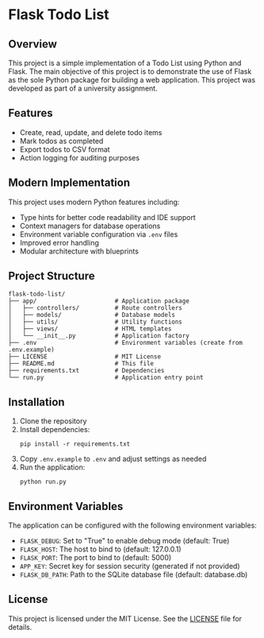# Flask Todo List

## Overview

This project is a simple implementation of a Todo List using Python and Flask. The main objective of this project is to demonstrate the use of Flask as the sole Python package for building a web application. This project was developed as part of a university assignment.

## Features

- Create, read, update, and delete todo items
- Mark todos as completed
- Export todos to CSV format
- Action logging for auditing purposes

## Modern Implementation

This project uses modern Python features including:

- Type hints for better code readability and IDE support
- Context managers for database operations
- Environment variable configuration via `.env` files
- Improved error handling
- Modular architecture with blueprints

## Project Structure

```
flask-todo-list/
├── app/                      # Application package
│   ├── controllers/          # Route controllers
│   ├── models/               # Database models
│   ├── utils/                # Utility functions
│   ├── views/                # HTML templates
│   └── __init__.py           # Application factory
├── .env                      # Environment variables (create from .env.example)
├── LICENSE                   # MIT License
├── README.md                 # This file
├── requirements.txt          # Dependencies
└── run.py                    # Application entry point
```

## Installation

1. Clone the repository
2. Install dependencies:
   ```
   pip install -r requirements.txt
   ```
3. Copy `.env.example` to `.env` and adjust settings as needed
4. Run the application:
   ```
   python run.py
   ```

## Environment Variables

The application can be configured with the following environment variables:

- `FLASK_DEBUG`: Set to "True" to enable debug mode (default: True)
- `FLASK_HOST`: The host to bind to (default: 127.0.0.1)
- `FLASK_PORT`: The port to bind to (default: 5000)
- `APP_KEY`: Secret key for session security (generated if not provided)
- `FLASK_DB_PATH`: Path to the SQLite database file (default: database.db)

## License

This project is licensed under the MIT License. See the [LICENSE](LICENSE) file for details.
